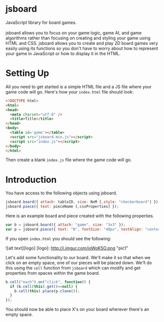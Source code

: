 # jsboard
JavaScript library for board games.
<br><br>
jsboard allows you to focus on your game logic, game AI, and game algorithms rather than focusing on creating and styling your game using HTML and CSS. jsboard allows you to create and play 2D board games very easily using its functions so you don't have to worry about how to represent your game in JavaScript or how to display it in the HTML. 

# Setting Up
All you need to get started is a simple HTML file and a JS file where your game code will go. Here's how your `index.html` file should look:

```html
<!DOCTYPE html>
<html>
<head>
  <meta charset="utf-8" />
  <title>Title</title>
</head>
<body>
  <table id='game'></table>
  <script src="jsboard.min.js"></script>
  <script src="index.js"></script>
</body>
</html>
```
Then create a blank `index.js` file where the game code will go.

# Introduction

You have access to the following objects using jsboard.

```javascript
jsboard.board({ attach: tableID, size: NxM [,style: "checkerboard"] });
jsboard.piece({ text: pieceName [,cssProperties] });
```

Here is an example board and piece created with the following properties.

```javascript
var b = jsboard.board({ attach: "game", size: "3x3" });
var p = jsboard.piece({ text: "B", fontSize: "40px", textAlign: "center" });
```
If you open `index.html` you should see the following:

![alt text][logo]
[logo]: http://i.imgur.com/ioWoK5O.png "pic1"

Let's add some functionality to our board. We'll make it so that when we click on an empty space, one of our pieces will be placed down. We'll do this using the `cell` function from `jsboard` which can modify and get properties from spaces within the game board.

```javascript
b.cell("each").on("click", function() {
  if (b.cell(this).get()==null) {
    b.cell(this).place(p.clone());
  }
});
```

You should now be able to place X's on your board wherever there's an empty space.
<table id='game'></table>
<script src="http://danielborowski.com/jsboard.min.js"></script>
<script>
// create board
var b = jsboard.board({attach:"game", size:"3x3"});
var p = jsboard.piece({text:"X", fontSize:"40px", textAlign:"center"});
b.cell("each").on("click", function() {
  if (b.cell(this).get()==null) {
    b.cell(this).place(p.clone());
  }
});
</script>

